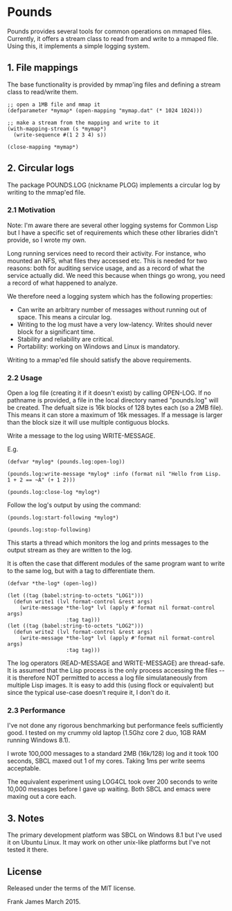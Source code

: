 # Pounds
Pounds provides several tools for common operations on mmaped files. Currently, it offers a stream class
to read from and write to a mmaped file. Using this, it implements a simple logging system.

## 1. File mappings
The base functionality is provided by mmap'ing files and defining a stream class to read/write them. 


```
;; open a 1MB file and mmap it
(defparameter *mymap* (open-mapping "mymap.dat" (* 1024 1024)))

;; make a stream from the mapping and write to it
(with-mapping-stream (s *mymap*)
  (write-sequence #(1 2 3 4) s))

(close-mapping *mymap*)
```


## 2. Circular logs
The package POUNDS.LOG (nickname PLOG) implements a circular log by writing to the mmap'ed file. 

### 2.1 Motivation
Note: I'm aware there are several other logging systems for Common Lisp but I have a specific
set of requirements which these other libraries didn't provide, so I wrote my own.

Long running services need to record their activity. For instance, who mounted an NFS, what files they 
accessed etc. This is needed for two reasons: both for auditing service usage, and as a record of what 
the service actually did. We need this because when things go wrong, you need a record of what happened
to analyze. 

We therefore need a logging system which has the following properties:
* Can write an arbitrary number of messages without running out of space. This means a circular log.
* Writing to the log must have a very low-latency. Writes should never block for a significant time.
* Stability and reliability are critical.
* Portability: working on Windows and Linux is mandatory.

Writing to a mmap'ed file should satisfy the above requirements.

### 2.2 Usage

Open a log file (creating it if it doesn't exist) by calling OPEN-LOG. If no pathname 
is provided, a file in the local directory named "pounds.log" will be created. 
The defualt size is 16k blocks of 128 bytes each (so a 2MB file). This means it can 
store a maximum of 16k messages. If a message is larger than the block size it will 
use multiple contiguous blocks.

Write a message to the log using WRITE-MESSAGE.

E.g.
```
(defvar *mylog* (pounds.log:open-log))

(pounds.log:write-message *mylog* :info (format nil "Hello from Lisp. 1 + 2 == ~A" (+ 1 2)))

(pounds.log:close-log *mylog*)
```

Follow the log's output by using the command:
```
(pounds.log:start-following *mylog*)

(pounds.log:stop-following)
``` 
This starts a thread which monitors the log and prints messages to the output stream 
as they are written to the log. 

It is often the case that different modules of the same program want to write to the same log, but 
with a tag to differentiate them. 
```
(defvar *the-log* (open-log))

(let ((tag (babel:string-to-octets "LOG1")))
  (defun write1 (lvl format-control &rest args)
    (write-message *the-log* lvl (apply #'format nil format-control args) 
                   :tag tag)))
(let ((tag (babel:string-to-octets "LOG2")))
  (defun write2 (lvl format-control &rest args)
    (write-message *the-log* lvl (apply #'format nil format-control args)
                   :tag tag)))
```

The log operators (READ-MESSAGE and WRITE-MESSAGE) are thread-safe. It is assumed that 
the Lisp process is the only process accessing the files -- it is therefore NOT permitted 
to access a log file simulataneously from multiple Lisp images. It is easy to add this 
(using flock or equivalent) but since the typical use-case doesn't require it, I don't do it.

### 2.3 Performance

I've not done any rigorous benchmarking but performance feels sufficiently good. I tested on my 
crummy old laptop (1.5Ghz core 2 duo, 1GB RAM running Windows 8.1). 

I wrote 100,000 messages to a standard 2MB (16k/128) log and it took 100 seconds, SBCL maxed out 1 of my cores. 
Taking 1ms per write seems acceptable. 

The equivalent experiment using LOG4CL took over 200 seconds to write 10,000 messages 
before I gave up waiting. Both SBCL and emacs were maxing out a core each. 


## 3. Notes

The primary development platform was SBCL on Windows 8.1 but I've used it on Ubuntu Linux.
It may work on other unix-like platforms but I've not tested it there.

## License

Released under the terms of the MIT license.

Frank James
March 2015.